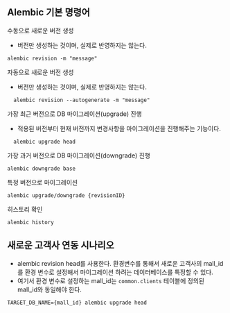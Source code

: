 ## Alembic 기본 명령어

수동으로 새로운 버전 생성

- 버전만 생성하는 것이며, 실제로 반영하지는 않는다.

```
alembic revision -m "message"
```

자동으로 새로운 버전 생성

- 버전만 생성하는 것이며, 실제로 반영하지는 않는다.

```
  alembic revision --autogenerate -m "message"
```

가장 최근 버전으로 DB 마이그레이션(upgrade) 진행

- 적용된 버전부터 현재 버전까지 변경사항을 마이그레이션을 진행해주는 기능이다.

```
  alembic upgrade head
  ```

가장 과거 버전으로 DB 마이그레이션(downgrade) 진행

```
alembic downgrade base
```

특정 버전으로 마이그레이션

```
alembic upgrade/downgrade {revisionID}
```

히스토리 확인

```
alembic history
```

## 새로운 고객사 연동 시나리오

- alembic revision head를 사용한다. 환경변수를 통해서 새로운 고객사의 mall_id를 환경 변수로 설정해서 마이그레이션 하려는 데이터베이스를 특정할 수 있다.
- 여기서 환경 변수로 설정하는 mall_id는 `common.clients` 테이블에 정의된 mall_id와 동일해야 한다.

```
TARGET_DB_NAME={mall_id} alembic upgrade head
```
